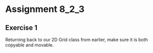 # Assignment 8_2_3

## Exercise 1

Returning back to our 2D Grid class from earlier, make sure it is both copyable
and movable.
